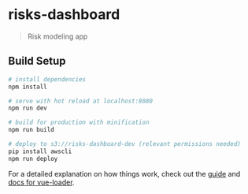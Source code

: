 # risks-dashboard

> Risk modeling app

## Build Setup

``` bash
# install dependencies
npm install

# serve with hot reload at localhost:8080
npm run dev

# build for production with minification
npm run build

# deploy to s3://risks-dashboard-dev (relevant permissions needed)
pip install awscli
npm run deploy
```

For a detailed explanation on how things work, check out the [guide](http://vuejs-templates.github.io/webpack/) and [docs for vue-loader](http://vuejs.github.io/vue-loader).
